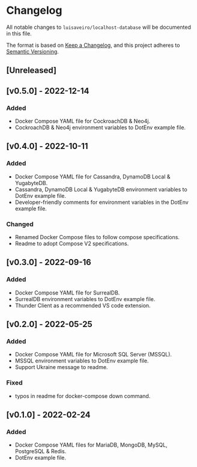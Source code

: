 # Changelog
All notable changes to `luisaveiro/localhost-database` will be documented in this file.

The format is based on [Keep a Changelog](https://keepachangelog.com/en/1.0.0/),
and this project adheres to [Semantic Versioning](https://semver.org/spec/v2.0.0.html).

## [Unreleased]

## [v0.5.0] - 2022-12-14
### Added
- Docker Compose YAML file for CockroachDB & Neo4j.
- CockroachDB & Neo4j environment variables to DotEnv example file.

## [v0.4.0] - 2022-10-11
### Added
- Docker Compose YAML file for Cassandra, DynamoDB Local & YugabyteDB.
- Cassandra, DynamoDB Local & YugabyteDB environment variables to DotEnv example file.
- Developer-friendly comments for environment variables in the DotEnv example file.

### Changed
- Renamed Docker Compose files to follow compose specifications.
- Readme to adopt Compose V2 specifications.

## [v0.3.0] - 2022-09-16
### Added
- Docker Compose YAML file for SurrealDB.
- SurrealDB environment variables to DotEnv example file.
- Thunder Client as a recommended VS code extension.

## [v0.2.0] - 2022-05-25
### Added
- Docker Compose YAML file for Microsoft SQL Server (MSSQL).
- MSSQL environment variables to DotEnv example file.
- Support Ukraine message to readme.

### Fixed
- typos in readme for docker-compose down command.

## [v0.1.0] - 2022-02-24
### Added
- Docker Compose YAML files for MariaDB, MongoDB, MySQL, PostgreSQL & Redis.
- DotEnv example file.
